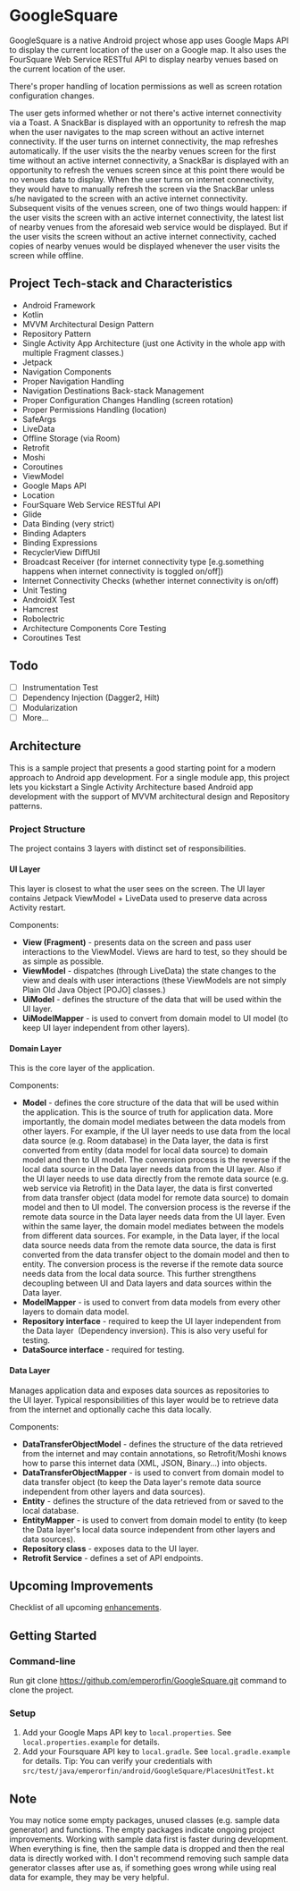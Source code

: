 # GoogleSquare

GoogleSquare is a native Android project whose app uses Google Maps API to display the current
location of the user on a Google map. It also uses the FourSquare Web Service RESTful API to display
nearby venues based on the current location of the user.

There's proper handling of location permissions as well as screen rotation configuration changes.

The user gets informed whether or not there's active internet connectivity via a Toast. A SnackBar
is displayed with an opportunity to refresh the map when the user navigates to the map screen
without an active internet connectivity. If the user turns on internet connectivity, the map
refreshes automatically. If the user visits the the nearby venues screen for the first time without
an active internet connectivity, a SnackBar is displayed with an opportunity to refresh the venues
screen since at this point there would be no venues data to display. When the user turns on internet
connectivity, they would have to manually refresh the screen via the SnackBar unless s/he navigated
to the screen with an active internet connectivity. Subsequent visits of the venues screen, one of
two things would happen: if the user visits the screen with an active internet connectivity, the
latest list of nearby venues from the aforesaid web service would be displayed. But if the user
visits the screen without an active internet connectivity, cached copies of nearby venues would be
displayed whenever the user visits the screen while offline.

## Project Tech-stack and Characteristics

* Android Framework
* Kotlin
* MVVM Architectural Design Pattern
* Repository Pattern
* Single Activity App Architecture (just one Activity in the whole app with multiple Fragment classes.)
* Jetpack
* Navigation Components
* Proper Navigation Handling
* Navigation Destinations Back-stack Management
* Proper Configuration Changes Handling (screen rotation)
* Proper Permissions Handling (location)
* SafeArgs
* LiveData
* Offline Storage (via Room)
* Retrofit
* Moshi
* Coroutines
* ViewModel
* Google Maps API
* Location
* FourSquare Web Service RESTful API
* Glide
* Data Binding (very strict)
* Binding Adapters
* Binding Expressions
* RecyclerView DiffUtil
* Broadcast Receiver (for internet connectivity type [e.g.something happens when internet connectivity is toggled on/off])
* Internet Connectivity Checks (whether internet connectivity is on/off)
* Unit Testing
* AndroidX Test
* Hamcrest
* Robolectric
* Architecture Components Core Testing
* Coroutines Test

## Todo

 - [ ] Instrumentation Test
 - [ ] Dependency Injection (Dagger2, Hilt)
 - [ ] Modularization
 - [ ] More...

## Architecture

This is a sample project that presents a good starting point for a modern approach to Android app
development. For a single module app, this project lets you kickstart a Single Activity Architecture
based Android app development with the support of MVVM architectural design and Repository patterns.

### Project Structure

The project contains 3 layers with distinct set of responsibilities.

#### UI Layer

This layer is closest to what the user sees on the screen. The UI layer contains Jetpack ViewModel +
LiveData used to preserve data across Activity restart.

Components:
- **View (Fragment)** - presents data on the screen and pass user interactions to the ViewModel.
Views are hard to test, so they should be as simple as possible.
- **ViewModel** - dispatches (through LiveData) the state changes to the view and deals with user
interactions (these ViewModels are not simply Plain Old Java Object [POJO] classes.)
- **UiModel** - defines the structure of the data that will be used within the UI layer.
- **UiModelMapper** - is used to convert from domain model to UI model (to keep UI layer independent
from other layers).

#### Domain Layer

This is the core layer of the application.

Components:
- **Model** - defines the core structure of the data that will be used within the application. This
is the source of truth for application data.
More importantly, the domain model mediates between the data models from other layers. For example,
if the UI layer needs to use data from the local data source (e.g. Room database) in the Data layer,
the data is first converted from entity (data model for local data source) to domain model and then
to UI model. The conversion process is the reverse if the local data source in the Data layer needs
data from the UI layer. Also if the UI layer needs to use data directly from the remote data source
(e.g. web service via Retrofit) in the Data layer, the data is first converted from data transfer
object (data model for remote data source) to domain model and then to UI model. The conversion
process is the reverse if the remote data source in the Data layer needs data from the UI layer.
Even within the same layer, the domain model mediates between the models from different data
sources. For example, in the Data layer, if the local data source needs data from the remote data
source, the data is first converted from the data transfer object to the domain model and then to
entity. The conversion process is the reverse if the remote data source needs data from the local
data source.
This further strengthens decoupling between UI and Data layers and data sources within the Data layer.
- **ModelMapper** - is used to convert from data models from every other layers to domain data model.
- **Repository interface** - required to keep the UI layer independent from the Data layer 
(Dependency inversion). This is also very useful for testing.
- **DataSource interface** - required for testing.

#### Data Layer

Manages application data and exposes data sources as repositories to the UI layer. Typical
responsibilities of this layer would be to retrieve data from the internet and optionally cache this
data locally.

Components:
- **DataTransferObjectModel** - defines the structure of the data retrieved from the internet and
may contain annotations, so Retrofit/Moshi knows how to parse this internet
data (XML, JSON, Binary...) into objects.
- **DataTransferObjectMapper** - is used to convert from domain model to data transfer object (to
keep the Data layer's remote data source independent from other layers and data sources).
- **Entity** - defines the structure of the data retrieved from or saved to the local database.
- **EntityMapper** - is used to convert from domain model to entity (to keep the Data layer's local
data source independent from other layers and data sources).
- **Repository class** - exposes data to the UI layer.
- **Retrofit Service** - defines a set of API endpoints.

## Upcoming Improvements

Checklist of all upcoming [enhancements](https://github.com/emperorfin/GoogleSquare/issues?q=is%3Aissue+is%3Aopen+sort%3Aupdated-desc+label%3Aenhancement).

## Getting Started

### Command-line
Run git clone https://github.com/emperorfin/GoogleSquare.git command to clone the project.

### Setup
1. Add your Google Maps API key to `local.properties`. See `local.properties.example` for details.
2. Add your Foursquare API key to `local.gradle`. See `local.gradle.example` for details. Tip: You
can verify your credentials with `src/test/java/emperorfin/android/GoogleSquare/PlacesUnitTest.kt`

## Note
You may notice some empty packages, unused classes (e.g. sample data generator) and functions. The
empty packages indicate ongoing project improvements. Working with sample data first is faster
during development. When everything is fine, then the sample data is dropped and then the real data
is directly worked with. I don't recommend removing such sample data generator classes after use as,
if something goes wrong while using real data for example, they may be very helpful.

